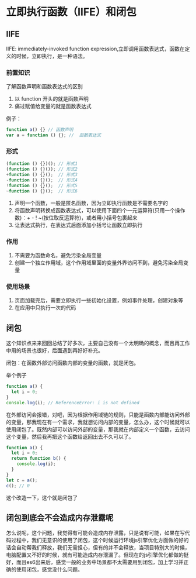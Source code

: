 # 立即执行函数（IIFE）和闭包

## IIFE

IIFE: immediately-invoked function expression,立即调用函数表达式，函数在定义的时候，立即执行，是一种语法。

### 前置知识

了解函数声明和函数表达式的区别

1. 以 function 开头的就是函数声明
2. 痛过赋值给变量的就是函数表达式

例子：

```js
function a() {} // 函数声明
var a = function () {}; //  函数表达式
```

### 形式

```js
(function () {})(); // 形式1
(function () {}()); // 形式2
+function () {}();  // 形式3
-function () {}();  // 形式4
!function () {}();  // 形式5
~function () {}();  // 形式6
```

1. 声明一个函数，一般是匿名函数，因为立即执行函数是不需要名字的
2. 将函数声明转换成函数表达式，可以使用下面四个一元运算符(只用一个操作数)：+ - ! ~(按位取反运算符)，或者用小括号包裹起来
3. 让表达式执行，在表达式后面添加小括号让函数立即执行

### 作用

1. 不需要为函数命名，避免污染全局变量
2. 创建一个独立作用域，这个作用域里面的变量外界访问不到，避免污染全局变量

### 使用场景

1. 页面加载完后，需要立即执行一些初始化设置，例如事件处理，创建对象等
2. 在应用中只执行一次的代码

## 闭包

这个知识点来来回回总结了好多次，主要自己没有一个太明确的概念，而且再工作中用的场景也很好，后面遇到再好好补充。

闭包：在函数外部访问函数内部的变量的函数，就是闭包。

举个例子

```js
function a() {
  let i = 0;
}
console.log(i); // ReferenceError: i is not defined
```

在外部访问会报错，对吧，因为根据作用域链的规则，只能是函数内部能访问外部的变量，那我现在有一个需求，我就想访问内部的变量，怎么办，这个时候就可以使用闭包了。既然内部可以访问外部的变量，那我就在内部定义一个函数，去访问这个变量，然后我再把这个函数给返回出去不久可以了。

```js
function a() {
  let i = 0;
  return function b() {
    console.log(i);
  }
}
let c = a();
c(); // 0
```

这个改造一下，这个就是闭包了

## 闭包到底会不会造成内存泄露呢

怎么说呢，这个问题，我觉得有可能会造成内存泄露，只是说有可能，如果在写代码过程中，我们无意识的使用了闭包，这个时候运行环境js引擎优化方面做的好的话会自动帮我们释放，我们无需担心，但有的并不会释放，当项目特别大的时候，电脑配置又不好的时候，就有可能造成内存泄漏了。但现在的js引擎优化都做的挺好，而且es6出来后，感觉一般的业务中场景都不太需要用到闭包，加上学习并正确的使用闭包，感觉没什么问题。